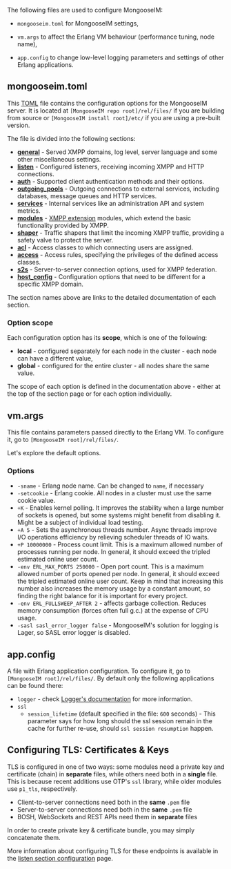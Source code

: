 The following files are used to configure MongooseIM:

* `mongooseim.toml` for MongooseIM settings,

* `vm.args` to affect the Erlang VM behaviour (performance tuning, node name),

* `app.config` to change low-level logging parameters and settings of other Erlang applications.

## mongooseim.toml

This [TOML](https://github.com/toml-lang/toml) file contains the configuration options for the MongooseIM server. It is located at `[MongooseIM repo root]/rel/files/` if you are building from source or `[MongooseIM install root]/etc/` if you are using a pre-built version.

The file is divided into the following sections:

* [**general**](advanced-configuration/general.md) - Served XMPP domains, log level, server language and some other miscellaneous settings.
* [**listen**](advanced-configuration/listen.md) - Configured listeners, receiving incoming XMPP and HTTP connections.
* [**auth**](advanced-configuration/auth.md) - Supported client authentication methods and their options.
* [**outgoing_pools**](advanced-configuration/outgoing-connections.md) - Outgoing connections to external services, including databases, message queues and HTTP services.
* [**services**](advanced-configuration/Services.md) - Internal services like an administration API and system metrics.
* [**modules**](advanced-configuration/Modules.md) - [XMPP extension](https://xmpp.org/extensions/) modules, which extend the basic functionality provided by XMPP.
* [**shaper**](advanced-configuration/shaper.md) - Traffic shapers that limit the incoming XMPP traffic, providing a safety valve to protect the server.
* [**acl**](advanced-configuration/acl.md) - Access classes to which connecting users are assigned.
* [**access**](advanced-configuration/access.md) - Access rules, specifying the privileges of the defined access classes.
* [**s2s**](advanced-configuration/s2s.md) - Server-to-server connection options, used for XMPP federation.
* [**host_config**](advanced-configuration/host_config.md) - Configuration options that need to be different for a specific XMPP domain.

The section names above are links to the detailed documentation of each section.

### Option scope

Each configuration option has its **scope**, which is one of the following:

* **local** - configured separately for each node in the cluster - each node can have a different value,
* **global** - configured for the entire cluster - all nodes share the same value.

The scope of each option is defined in the documentation above - either at the top of the section page or for each option individually.

## vm.args

This file contains parameters passed directly to the Erlang VM. To configure it, go to `[MongooseIM root]/rel/files/`.

Let's explore the default options.

### Options

* `-sname` - Erlang node name. Can be changed to `name`, if necessary
* `-setcookie` - Erlang cookie. All nodes in a cluster must use the same cookie value.
* `+K` - Enables kernel polling. It improves the stability when a large number of sockets is opened, but some systems might benefit from disabling it. Might be a subject of individual load testing.
* `+A 5` - Sets the asynchronous threads number. Async threads improve I/O operations efficiency by relieving scheduler threads of IO waits.
* `+P 10000000` - Process count limit. This is a maximum allowed number of processes running per node. In general, it should exceed the tripled estimated online user count.
* `-env ERL_MAX_PORTS 250000` - Open port count. This is a maximum allowed number of ports opened per node. In general, it should exceed the tripled estimated online user count. Keep in mind that increasing this number also increases the memory usage by a constant amount, so finding the right balance for it is important for every project.
* `-env ERL_FULLSWEEP_AFTER 2` - affects garbage collection. Reduces memory consumption (forces often full g.c.) at the expense of CPU usage.
* `-sasl sasl_error_logger false` - MongooseIM's solution for logging is Lager, so SASL error logger is disabled.

## app.config

A file with Erlang application configuration. To configure it, go to `[MongooseIM root]/rel/files/`.
By default only the following applications can be found there:

* `logger` - check [Logger's documentation](https://erlang.org/doc/man/logger.html) for more information.
* `ssl`
    * `session_lifetime` (default specified in the file: `600` seconds) - This parameter says for how long should the ssl session remain in the cache for further re-use, should `ssl session resumption` happen.

## Configuring TLS: Certificates & Keys

TLS is configured in one of two ways: some modules need a private key and certificate (chain) in __separate__ files, while others need both in a __single__ file. This is because recent additions use OTP's `ssl` library, while older modules use `p1_tls`, respectively.

* Client-to-server connections need both in the __same__ `.pem` file
* Server-to-server connections need both in the __same__ `.pem` file
* BOSH, WebSockets and REST APIs need them in __separate__ files

In order to create private key & certificate bundle, you may simply concatenate them.

More information about configuring TLS for these endpoints is available in the [listen section configuration](advanced-configuration/listen.md) page.
